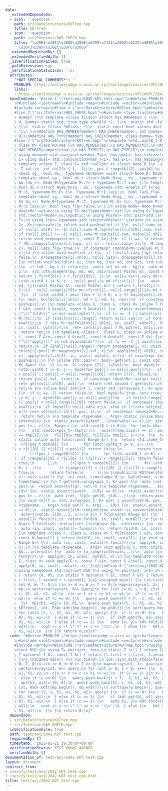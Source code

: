 ```yaml
---
data:
  _extendedDependsOn:
  - icon: ':question:'
    path: src/DataStructure/KDTree.hpp
    title: kD-Tree
  - icon: ':question:'
    path: src/Internal/HAS_CHECK.hpp
    title: "\u30E1\u30F3\u30D0\u306E\u6709\u7121\u3092\u5224\u5B9A\u3059\u308B\u30C6\
      \u30F3\u30D7\u30EC\u30FC\u30C8"
  _extendedRequiredBy: []
  _extendedVerifiedWith: []
  _isVerificationFailed: true
  _pathExtension: cpp
  _verificationStatusIcon: ':x:'
  attributes:
    '*NOT_SPECIAL_COMMENTS*': ''
    PROBLEM: https://onlinejudge.u-aizu.ac.jp/challenges/sources/VPC/HUPC/2842
    links:
    - https://onlinejudge.u-aizu.ac.jp/challenges/sources/VPC/HUPC/2842
  bundledCode: "#line 1 \"test/aoj/2842.KDT.test.cpp\"\n#define PROBLEM \"https://onlinejudge.u-aizu.ac.jp/challenges/sources/VPC/HUPC/2842\"\
    \n#include <iostream>\n#include <map>\n#include <vector>\n#include <algorithm>\n\
    #include <array>\n#line 5 \"src/DataStructure/KDTree.hpp\"\n#include <cstddef>\n\
    #line 2 \"src/Internal/HAS_CHECK.hpp\"\n#include <type_traits>\n#define HAS_CHECK(member,\
    \ Dummy) \\\n template <class tClass> struct has_##member { \\\n  template <class\
    \ U, Dummy> static std::true_type check(U *); \\\n  static std::false_type check(...);\
    \ \\\n  static tClass *mClass; \\\n  static const bool value= decltype(check(mClass))::value;\
    \ \\\n };\n#define HAS_MEMBER(member) HAS_CHECK(member, int dummy= (&U::member,\
    \ 0))\n#define HAS_TYPE(member) HAS_CHECK(member, class dummy= typename U::member)\n\
    #line 7 \"src/DataStructure/KDTree.hpp\"\ntemplate <std::uint8_t K, class pos_t,\
    \ class M> class KDTree {\n HAS_MEMBER(op);\n HAS_MEMBER(ti);\n HAS_MEMBER(mapping);\n\
    \ HAS_MEMBER(composition);\n HAS_TYPE(T);\n HAS_TYPE(E);\n template <class L>\
    \ using monoid= std::conjunction<has_T<L>, has_op<L>, has_ti<L>>;\n template <class\
    \ L> using dual= std::conjunction<has_T<L>, has_E<L>, has_mapping<L>, has_composition<L>>;\n\
    \ template <class T, class F= std::nullptr_t> struct Node_B {\n  using E= F;\n\
    \  T val;\n  int ch[2]= {-1, -1};\n  pos_t range[K][2], pos[K];\n };\n template\
    \ <bool sg_, bool du_, typename tEnable= void> struct Node_D: Node_B<M> {};\n\
    \ template <bool sg_, bool du_> struct Node_D<sg_, du_, typename std::enable_if_t<sg_\
    \ && !du_>>: Node_B<typename M::T> { typename M::T sum; };\n template <bool sg_,\
    \ bool du_> struct Node_D<sg_, du_, typename std::enable_if_t<!sg_ && du_>>: Node_B<typename\
    \ M::T, typename M::E> {\n  typename M::E lazy;\n  bool lazy_flg= false;\n };\n\
    \ template <bool sg_, bool du_> struct Node_D<sg_, du_, typename std::enable_if_t<sg_\
    \ && du_>>: Node_B<typename M::T, typename M::E> {\n  typename M::T sum;\n  typename\
    \ M::E lazy;\n  bool lazy_flg= false;\n };\n using Node= Node_D<monoid<M>::value,\
    \ dual<M>::value>;\n using T= decltype(Node::val);\n using E= typename Node::E;\n\
    \ std::vector<Node> ns;\npublic:\n using PosVal= std::pair<std::array<pos_t, K>,\
    \ T>;\n using Iter= typename std::vector<PosVal>::iterator;\n using Range= std::array<std::array<pos_t,\
    \ 2>, K>;\nprivate:\n inline void pushup(int i) {\n  ns[i].sum= ns[i].val;\n \
    \ if (ns[i].ch[0] != -1) ns[i].sum= M::op(ns[ns[i].ch[0]].sum, ns[i].sum);\n \
    \ if (ns[i].ch[1] != -1) ns[i].sum= M::op(ns[i].sum, ns[ns[i].ch[1]].sum);\n }\n\
    \ inline void propagate(int i, const E &x) {\n  if (i == -1) return;\n  ns[i].lazy_flg\
    \ ? (M::composition(ns[i].lazy, x), x) : (ns[i].lazy= x);\n  M::mapping(ns[i].val,\
    \ x), ns[i].lazy_flg= true;\n  if constexpr (monoid<M>::value) M::mapping(ns[i].sum,\
    \ x);\n }\n inline void eval(int i) {\n  if (!ns[i].lazy_flg) return;\n  ns[i].lazy_flg=\
    \ false;\n  propagate(ns[i].ch[0], ns[i].lazy), propagate(ns[i].ch[1], ns[i].lazy);\n\
    \ }\n inline void build(int &i, Iter bg, Iter ed, int &ts, std::uint8_t div= 0)\
    \ {\n  if (ed - bg < 1) return;\n  const int n= ed - bg;\n  auto md= bg + n /\
    \ 2;\n  std::nth_element(bg, md, ed, [div](const PosVal &l, const PosVal &r) {\
    \ return l.first[div] < r.first[div]; });\n  ns[i= ts++].val= md->second;\n  for\
    \ (std::uint8_t j= K; j--; ns[i].pos[j]= md->first[j]) {\n   auto [mn, mx]= std::minmax_element(bg,\
    \ ed, [j](const PosVal &l, const PosVal &r) { return l.first[j] < r.first[j];\
    \ });\n   ns[i].range[j][0]= mn->first[j], ns[i].range[j][1]= mx->first[j];\n\
    \  }\n  if (std::uint8_t nex= (div + 1) % K; n > 1) build(ns[i].ch[0], bg, md,\
    \ ts, nex), build(ns[i].ch[1], md + 1, ed, ts, nex);\n  if constexpr (monoid<M>::value)\
    \ pushup(i);\n }\n template <class F, class G, class H> inline T fold(int i, const\
    \ F &in, const G &inall, const H &outall) {\n  static_assert(monoid<M>::value,\
    \ \"\\\"fold\\\" is not available\");\n  if (i == -1 || outall(ns[i].range)) return\
    \ M::ti();\n  if (inall(ns[i].range)) return ns[i].sum;\n  if constexpr (dual<M>::value)\
    \ eval(i);\n  T ret= M::op(fold(ns[i].ch[0], in, inall, outall), fold(ns[i].ch[1],\
    \ in, inall, outall));\n  ret= in(ns[i].pos) ? M::op(ret, ns[i].val) : ret;\n\
    \  return ret;\n }\n template <class F, class G, class H> inline void apply(int\
    \ i, const F &in, const G &inall, const H &outall, const E &x) {\n  static_assert(dual<M>::value,\
    \ \"\\\"apply\\\" is not available\");\n  if (i == -1 || outall(ns[i].range))\
    \ return;\n  if (inall(ns[i].range)) return propagate(i, x), void();\n  if (eval(i);\
    \ in(ns[i].pos)) M::mapping(ns[i].val, x);\n  apply(ns[i].ch[0], in, inall, outall,\
    \ x), apply(ns[i].ch[1], in, inall, outall, x);\n  if constexpr (monoid<M>::value)\
    \ pushup(i);\n }\n inline std::pair<T, bool> get(int i, const std::array<pos_t,\
    \ K> &pos) {\n  if (i == -1) return {T(), false};\n  bool myself= true;\n  for\
    \ (std::uint8_t j= K; j--; myself&= pos[j] == ns[i].pos[j])\n   if (ns[i].range[j][1]\
    \ < pos[j] || pos[j] < ns[i].range[j][0]) return {T(), false};\n  if (myself)\
    \ return {ns[i].val, true};\n  if constexpr (dual<M>::value) eval(i);\n  auto\
    \ ret= get(ns[i].ch[0], pos);\n  return !ret.second ? get(ns[i].ch[1], pos) :\
    \ ret;\n }\n inline bool set(int i, const std::array<pos_t, K> &pos, const T &x)\
    \ {\n  if (i == -1) return false;\n  bool myself= true, ret= true;\n  for (std::uint8_t\
    \ j= K; j--; myself&= pos[j] == ns[i].pos[j])\n   if (ns[i].range[j][1] < pos[j]\
    \ || pos[j] < ns[i].range[j][0]) return false;\n  if constexpr (dual<M>::value)\
    \ eval(i);\n  if (myself) ns[i].val= x;\n  else if (!(ret= set(ns[i].ch[0], pos,\
    \ x))) ret= set(ns[i].ch[1], pos, x);\n  if constexpr (monoid<M>::value) pushup(i);\n\
    \  return ret;\n }\n template <typename... Args> static inline Range to_range(std::initializer_list<Args>...\
    \ intervals) {\n  static_assert(sizeof...(intervals) == K);\n  static_assert(std::conjunction_v<std::is_same<Args,\
    \ pos_t>...>);\n  Range r;\n  std::uint8_t i= 0;\n  for (auto &&x: {intervals...})\
    \ {\n   std::vector<pos_t> tmp(x);\n   assert(tmp.size() == 2), assert(tmp[0]\
    \ <= tmp[1]);\n   r[i][0]= tmp[0], r[i][1]= tmp[1], i++;\n  }\n  return r;\n }\n\
    \ static inline auto funcs(const Range &r) {\n  return std::make_tuple(\n    \
    \  [r](pos_t pos[K]) {\n       for (std::uint8_t i= K; i--;)\n        if (pos[i]\
    \ < r[i][0] || r[i][1] < pos[i]) return false;\n       return true;\n      },\n\
    \      [r](pos_t range[K][2]) {\n       for (std::uint8_t i= K; i--;)\n      \
    \  if (range[i][0] < r[i][0] || r[i][1] < range[i][1]) return false;\n       return\
    \ true;\n      },\n      [r](pos_t range[K][2]) {\n       for (std::uint8_t i=\
    \ K; i--;)\n        if (range[i][1] < r[i][0] || r[i][1] < range[i][0]) return\
    \ true;\n       return false;\n      });\n }\npublic:\n KDTree(std::vector<PosVal>\
    \ v): ns(v.size()) {\n  int root, timestamp= 0;\n  build(root, v.begin(), v.end(),\
    \ timestamp);\n }\n T get(std::array<pos_t, K> pos) {\n  auto [ret, flg]= get(0,\
    \ pos);\n  return assert(flg), ret;\n }\n template <typename... Args> T get(Args...\
    \ ids) {\n  static_assert(sizeof...(ids) == K);\n  static_assert(std::conjunction_v<std::is_convertible<Args,\
    \ pos_t>...>);\n  auto [ret, flg]= get(0, {ids...});\n  return assert(flg), ret;\n\
    \ }\n void set(T x, std::array<pos_t, K> pos) { assert(set(0, pos, x)); }\n template\
    \ <typename... Args> void set(T x, Args... ids) {\n  static_assert(sizeof...(ids)\
    \ == K);\n  static_assert(std::conjunction_v<std::is_convertible<Args, pos_t>...>);\n\
    \  assert(set(0, {ids...}, x));\n }\n T fold(const Range &r) {\n  auto [in, inall,\
    \ outall]= funcs(r);\n  return fold(0, in, inall, outall);\n }\n template <typename...\
    \ Args> T fold(std::initializer_list<Args> &&...intervals) {\n  auto r= to_range(intervals...);\n\
    \  auto [in, inall, outall]= funcs(r);\n  return fold(0, in, inall, outall);\n\
    \ }\n template <class F, class G, class H> T fold(const F &in, const G &inall,\
    \ const H &outall) { return fold(0, in, inall, outall); }\n void apply(E x, const\
    \ Range &r) {\n  auto [in, inall, outall]= funcs(r);\n  apply(0, in, inall, outall,\
    \ x);\n }\n template <typename... Args> void apply(E x, std::initializer_list<Args>\
    \ &&...intervals) {\n  auto r= to_range(intervals...);\n  auto [in, inall, outall]=\
    \ funcs(r);\n  apply(0, in, inall, outall, x);\n }\n template <class F, class\
    \ G, class H> void apply(E x, const F &in, const G &inall, const H &outall) {\
    \ apply(0, in, inall, outall, x); }\n};\n#line 8 \"test/aoj/2842.KDT.test.cpp\"\
    \nusing namespace std;\nstruct RSQ {\n using T= pair<int, int>;\n static T ti()\
    \ { return {0, 0}; }\n static T op(const T &l, const T &r) { return {l.first +\
    \ r.first, l.second + r.second}; }\n};\nsigned main() {\n cin.tie(0);\n ios::sync_with_stdio(false);\n\
    \ int H, W, T, Q;\n cin >> H >> W >> T >> Q;\n map<array<int, 2>, pair<int, int>>\
    \ mp;\n vector<array<int, 6>> query;\n for (int i= 0; i < Q; i++) {\n  int t,\
    \ c, h1, w1, h2, w2;\n  cin >> t >> c >> h1 >> w1;\n  if (c == 2) cin >> h2 >>\
    \ w2;\n  else if (c == 0) {\n   query.push_back({t + T, -1, h1, w1, h2, w2});\n\
    \  }\n  mp[{h1, w1}]= {0, 0};\n  query.push_back({t, c, h1, w1, h2, w2});\n }\n\
    \ KDTree<2, int, RSQ> kdt({mp.begin(), mp.end()});\n sort(query.begin(), query.end());\n\
    \ for (auto [t, c, h1, w1, h2, w2]: query) {\n  if (c == 0) {\n   kdt.set({1,\
    \ 0}, h1, w1);\n  } else if (c == 1) {\n   if (kdt.get(h1, w1).second) kdt.set({0,\
    \ 0}, h1, w1);\n  } else if (c == 2) {\n   auto [x, y]= kdt.fold({h1, h2}, {w1,\
    \ w2});\n   cout << y << \" \" << x << '\\n';\n  } else {\n   kdt.set({0, 1},\
    \ h1, w1);\n  }\n }\n return 0;\n}\n"
  code: "#define PROBLEM \"https://onlinejudge.u-aizu.ac.jp/challenges/sources/VPC/HUPC/2842\"\
    \n#include <iostream>\n#include <map>\n#include <vector>\n#include <algorithm>\n\
    #include <array>\n#include \"src/DataStructure/KDTree.hpp\"\nusing namespace std;\n\
    struct RSQ {\n using T= pair<int, int>;\n static T ti() { return {0, 0}; }\n static\
    \ T op(const T &l, const T &r) { return {l.first + r.first, l.second + r.second};\
    \ }\n};\nsigned main() {\n cin.tie(0);\n ios::sync_with_stdio(false);\n int H,\
    \ W, T, Q;\n cin >> H >> W >> T >> Q;\n map<array<int, 2>, pair<int, int>> mp;\n\
    \ vector<array<int, 6>> query;\n for (int i= 0; i < Q; i++) {\n  int t, c, h1,\
    \ w1, h2, w2;\n  cin >> t >> c >> h1 >> w1;\n  if (c == 2) cin >> h2 >> w2;\n\
    \  else if (c == 0) {\n   query.push_back({t + T, -1, h1, w1, h2, w2});\n  }\n\
    \  mp[{h1, w1}]= {0, 0};\n  query.push_back({t, c, h1, w1, h2, w2});\n }\n KDTree<2,\
    \ int, RSQ> kdt({mp.begin(), mp.end()});\n sort(query.begin(), query.end());\n\
    \ for (auto [t, c, h1, w1, h2, w2]: query) {\n  if (c == 0) {\n   kdt.set({1,\
    \ 0}, h1, w1);\n  } else if (c == 1) {\n   if (kdt.get(h1, w1).second) kdt.set({0,\
    \ 0}, h1, w1);\n  } else if (c == 2) {\n   auto [x, y]= kdt.fold({h1, h2}, {w1,\
    \ w2});\n   cout << y << \" \" << x << '\\n';\n  } else {\n   kdt.set({0, 1},\
    \ h1, w1);\n  }\n }\n return 0;\n}"
  dependsOn:
  - src/DataStructure/KDTree.hpp
  - src/Internal/HAS_CHECK.hpp
  isVerificationFile: true
  path: test/aoj/2842.KDT.test.cpp
  requiredBy: []
  timestamp: '2023-01-21 19:30:07+09:00'
  verificationStatus: TEST_WRONG_ANSWER
  verifiedWith: []
documentation_of: test/aoj/2842.KDT.test.cpp
layout: document
redirect_from:
- /verify/test/aoj/2842.KDT.test.cpp
- /verify/test/aoj/2842.KDT.test.cpp.html
title: test/aoj/2842.KDT.test.cpp
---
```

